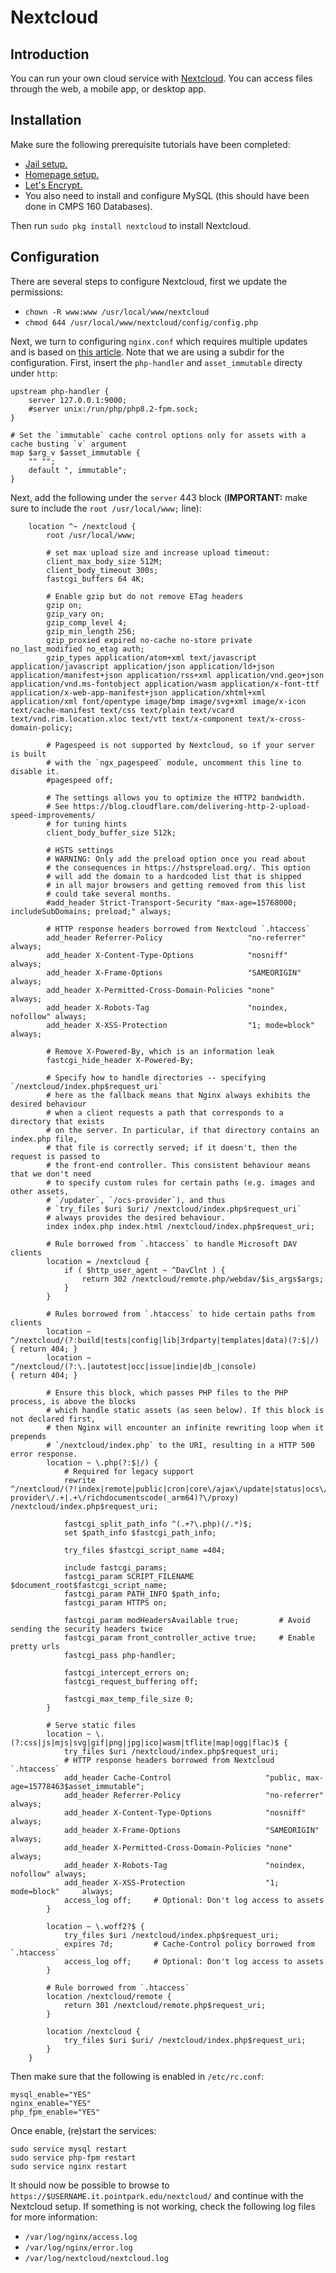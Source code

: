 # Nextcloud

## Introduction

You can run your own cloud service with [Nextcloud](https://nextcloud.com/). You can access files through the web, a mobile app, or desktop app.

## Installation

Make sure the following prerequisite tutorials have been completed:

- [Jail setup.](https://appliedcomputerscience.org/jail-setup)
- [Homepage setup.](https://appliedcomputerscience.org/homepage-setup)
- [Let's Encrypt.](https://appliedcomputerscience.org/lets-encrypt)
- You also need to install and configure MySQL (this should have been done in CMPS 160 Databases).

Then run `sudo pkg install nextcloud` to install Nextcloud.

## Configuration

There are several steps to configure Nextcloud, first we update the permissions:

- `chown -R www:www /usr/local/www/nextcloud`
- `chmod 644 /usr/local/www/nextcloud/config/config.php`

Next, we turn to configuring `nginx.conf` which requires multiple updates and is based on [this article](https://docs.nextcloud.com/server/latest/admin_manual/installation/nginx.html#nextcloud-in-a-subdir-of-the-nginx-webroot). Note that we are using a subdir for the configuration. First, insert the `php-handler` and `asset_immutable` directy under `http`:

```
upstream php-handler {
    server 127.0.0.1:9000;
    #server unix:/run/php/php8.2-fpm.sock;
}

# Set the `immutable` cache control options only for assets with a cache busting `v` argument
map $arg_v $asset_immutable {
    "" "";
    default ", immutable";
}
```

Next, add the following under the `server` 443 block (**IMPORTANT:** make sure to include the `root /usr/local/www;` line):

```
    location ^~ /nextcloud {
        root /usr/local/www;

        # set max upload size and increase upload timeout:
        client_max_body_size 512M;
        client_body_timeout 300s;
        fastcgi_buffers 64 4K;

        # Enable gzip but do not remove ETag headers
        gzip on;
        gzip_vary on;
        gzip_comp_level 4;
        gzip_min_length 256;
        gzip_proxied expired no-cache no-store private no_last_modified no_etag auth;
        gzip_types application/atom+xml text/javascript application/javascript application/json application/ld+json application/manifest+json application/rss+xml application/vnd.geo+json application/vnd.ms-fontobject application/wasm application/x-font-ttf application/x-web-app-manifest+json application/xhtml+xml application/xml font/opentype image/bmp image/svg+xml image/x-icon text/cache-manifest text/css text/plain text/vcard text/vnd.rim.location.xloc text/vtt text/x-component text/x-cross-domain-policy;

        # Pagespeed is not supported by Nextcloud, so if your server is built
        # with the `ngx_pagespeed` module, uncomment this line to disable it.
        #pagespeed off;

        # The settings allows you to optimize the HTTP2 bandwidth.
        # See https://blog.cloudflare.com/delivering-http-2-upload-speed-improvements/
        # for tuning hints
        client_body_buffer_size 512k;

        # HSTS settings
        # WARNING: Only add the preload option once you read about
        # the consequences in https://hstspreload.org/. This option
        # will add the domain to a hardcoded list that is shipped
        # in all major browsers and getting removed from this list
        # could take several months.
        #add_header Strict-Transport-Security "max-age=15768000; includeSubDomains; preload;" always;

        # HTTP response headers borrowed from Nextcloud `.htaccess`
        add_header Referrer-Policy                   "no-referrer"       always;
        add_header X-Content-Type-Options            "nosniff"           always;
        add_header X-Frame-Options                   "SAMEORIGIN"        always;
        add_header X-Permitted-Cross-Domain-Policies "none"              always;
        add_header X-Robots-Tag                      "noindex, nofollow" always;
        add_header X-XSS-Protection                  "1; mode=block"     always;

        # Remove X-Powered-By, which is an information leak
        fastcgi_hide_header X-Powered-By;

        # Specify how to handle directories -- specifying `/nextcloud/index.php$request_uri`
        # here as the fallback means that Nginx always exhibits the desired behaviour
        # when a client requests a path that corresponds to a directory that exists
        # on the server. In particular, if that directory contains an index.php file,
        # that file is correctly served; if it doesn't, then the request is passed to
        # the front-end controller. This consistent behaviour means that we don't need
        # to specify custom rules for certain paths (e.g. images and other assets,
        # `/updater`, `/ocs-provider`), and thus
        # `try_files $uri $uri/ /nextcloud/index.php$request_uri`
        # always provides the desired behaviour.
        index index.php index.html /nextcloud/index.php$request_uri;

        # Rule borrowed from `.htaccess` to handle Microsoft DAV clients
        location = /nextcloud {
            if ( $http_user_agent ~ ^DavClnt ) {
                return 302 /nextcloud/remote.php/webdav/$is_args$args;
            }
        }

        # Rules borrowed from `.htaccess` to hide certain paths from clients
        location ~ ^/nextcloud/(?:build|tests|config|lib|3rdparty|templates|data)(?:$|/)    { return 404; }
        location ~ ^/nextcloud/(?:\.|autotest|occ|issue|indie|db_|console)                  { return 404; }

        # Ensure this block, which passes PHP files to the PHP process, is above the blocks
        # which handle static assets (as seen below). If this block is not declared first,
        # then Nginx will encounter an infinite rewriting loop when it prepends
        # `/nextcloud/index.php` to the URI, resulting in a HTTP 500 error response.
        location ~ \.php(?:$|/) {
            # Required for legacy support
            rewrite ^/nextcloud/(?!index|remote|public|cron|core\/ajax\/update|status|ocs\/v[12]|updater\/.+|ocs-provider\/.+|.+\/richdocumentscode(_arm64)?\/proxy) /nextcloud/index.php$request_uri;

            fastcgi_split_path_info ^(.+?\.php)(/.*)$;
            set $path_info $fastcgi_path_info;

            try_files $fastcgi_script_name =404;

            include fastcgi_params;
            fastcgi_param SCRIPT_FILENAME $document_root$fastcgi_script_name;
            fastcgi_param PATH_INFO $path_info;
            fastcgi_param HTTPS on;

            fastcgi_param modHeadersAvailable true;         # Avoid sending the security headers twice
            fastcgi_param front_controller_active true;     # Enable pretty urls
            fastcgi_pass php-handler;

            fastcgi_intercept_errors on;
            fastcgi_request_buffering off;

            fastcgi_max_temp_file_size 0;
        }

        # Serve static files
        location ~ \.(?:css|js|mjs|svg|gif|png|jpg|ico|wasm|tflite|map|ogg|flac)$ {
            try_files $uri /nextcloud/index.php$request_uri;
            # HTTP response headers borrowed from Nextcloud `.htaccess`
            add_header Cache-Control                     "public, max-age=15778463$asset_immutable";
            add_header Referrer-Policy                   "no-referrer"       always;
            add_header X-Content-Type-Options            "nosniff"           always;
            add_header X-Frame-Options                   "SAMEORIGIN"        always;
            add_header X-Permitted-Cross-Domain-Policies "none"              always;
            add_header X-Robots-Tag                      "noindex, nofollow" always;
            add_header X-XSS-Protection                  "1; mode=block"     always;
            access_log off;     # Optional: Don't log access to assets
        }

        location ~ \.woff2?$ {
            try_files $uri /nextcloud/index.php$request_uri;
            expires 7d;         # Cache-Control policy borrowed from `.htaccess`
            access_log off;     # Optional: Don't log access to assets
        }

        # Rule borrowed from `.htaccess`
        location /nextcloud/remote {
            return 301 /nextcloud/remote.php$request_uri;
        }

        location /nextcloud {
            try_files $uri $uri/ /nextcloud/index.php$request_uri;
        }
    }
```

Then make sure that the following is enabled in `/etc/rc.conf`:

```
mysql_enable="YES"
nginx_enable="YES"
php_fpm_enable="YES"
```

Once enable, (re)start the services:

```
sudo service mysql restart
sudo service php-fpm restart
sudo service nginx restart
```

It should now be possible to browse to `https://$USERNAME.it.pointpark.edu/nextcloud/` and continue with the Nextcloud setup. If something is not working, check the following log files for more information:

- `/var/log/nginx/access.log`
- `/var/log/nginx/error.log`
- `/var/log/nextcloud/nextcloud.log`
